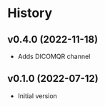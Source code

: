 # History

## v0.4.0 (2022-11-18)
* Adds DICOMQR channel

## v0.1.0 (2022-07-12)

* Initial version
